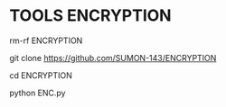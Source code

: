 # TOOLS ENCRYPTION
rm-rf ENCRYPTION

git clone https://github.com/SUMON-143/ENCRYPTION

cd ENCRYPTION

python ENC.py
